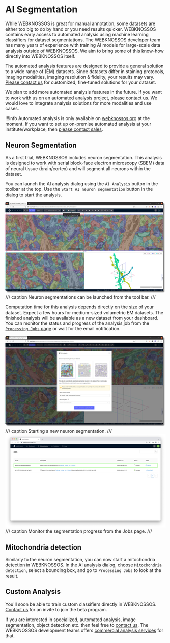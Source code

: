 # AI Segmentation

While WEBKNOSSOS is great for manual annotation, some datasets are either too big to do by hand or you need results quicker. WEBKNOSSOS contains early access to automated analysis using machine learning classifiers for dataset segmentations. The WEBKNOSSOS developer team has many years of experience with training AI models for large-scale data analysis outside of WEBKNOSSOS. We aim to bring some of this know-how directly into WEBKNOSSOS itself.

The automated analysis features are designed to provide a general solution to a wide range of (EM) datasets. Since datasets differ in staining protocols, imaging modalities, imaging resolution & fidelity, your results may vary. [Please contact us](mailto:hello@webknossos.org) for customized, fine-tuned solutions for your dataset. 

We plan to add more automated analysis features in the future. If you want to work with us on an automated analysis project, [please contact us](mailto:hello@webknossos.org). 
We would love to integrate analysis solutions for more modalities and use cases.

!!!info
    Automated analysis is only available on [webknossos.org](https://webknossos.org) at the moment. 
    If you want to set up on-premise automated analysis at your institute/workplace, then [please contact sales](mailto:sales@webknossos.org). 

## Neuron Segmentation
As a first trial, WEBKNOSSOS includes neuron segmentation. This analysis is designed to work with serial block-face electron microscopy (SBEM) data of neural tissue (brain/cortex) and will segment all neurons within the dataset.

You can launch the AI analysis dialog using the `AI Analysis` button in the toolbar at the top. Use the `Start AI neuron segmentation` button in the dialog to start the analysis.

![Neuron segmentations can be launched from the tool bar.](../images/process_dataset.jpg)
/// caption
Neuron segmentations can be launched from the tool bar.
///

Computation time for this analysis depends directly on the size of your dataset. 
Expect a few hours for medium-sized volumetric EM datasets. 
The finished analysis will be available as a new dataset from your dashboard. You can monitor the status and progress of the analysis job from the [`Processing Jobs` page](./jobs.md) or wait for the email notification.

![Starting a new neuron segmentation.](../images/neuron_segmentation_start.jpeg)
/// caption
Starting a new neuron segmentation.
///
![Monitor the segmentation progress from the Jobs page.](../images/nuclei_segmentation_job.jpeg)
/// caption
Monitor the segmentation progress from the Jobs page.
///

## Mitochondria detection
Similarly to the neuron segmentation, you can now start a mitochondria detection in WEBKNOSSOS. In the AI analysis dialog, choose `Mitochondria detection`, select a bounding box, and go to `Processing Jobs` to look at the result. 

## Custom Analysis
You'll soon be able to train custom classifiers directly in WEBKNOSSOS. [Contact us](mailto:hello@webknossos.org) for an invite to join the beta program.

If you are interested in specialized, automated analysis, image segmentation, object detection etc. then feel free to [contact us](mailto:hello@webknossos.org). The WEBKNOSSOS development teams offers [commercial analysis services](https://webknossos.org/services/automated-segmentation) for that.